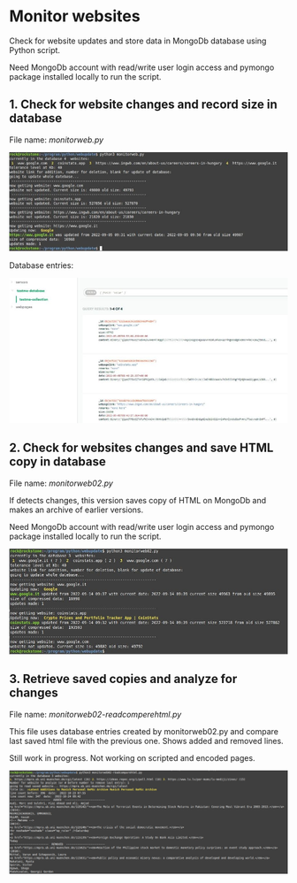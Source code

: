 # Monitor websites

Check for website updates and store data in MongoDb database using Python script.

Need MongoDb account with read/write user login access and pymongo package installed locally to run the script. 

## 1. Check for website changes and record size in database
File name: *monitorweb.py*

![](https://github.com/econexpert/monitorwebsites/blob/main/images/monitorchanges.jpg)

Database entries: 

![](https://github.com/econexpert/monitorwebsites/blob/main/images/testme-database.jpg)

## 2. Check for websites changes and save HTML copy in database

File name: *monitorweb02.py*

If detects changes, this version saves copy of HTML on MongoDb and makes an archive of earlier versions.   

Need MongoDb account with read/write user login access and pymongo package installed locally to run the script. 

![](https://github.com/econexpert/monitorwebsites/blob/main/images/monitorchanges02.jpg)

## 3. Retrieve saved copies and analyze for changes
File name: *monitorweb02-readcomperehtml.py*

This file uses database entries created by monitorweb02.py and compare last saved html file with the previous one. Shows added and removed lines. 

Still work in progress. Not working on scripted and encoded pages. 

![](https://github.com/econexpert/monitorwebsites/blob/main/images/monitor02readweb.jpg)
